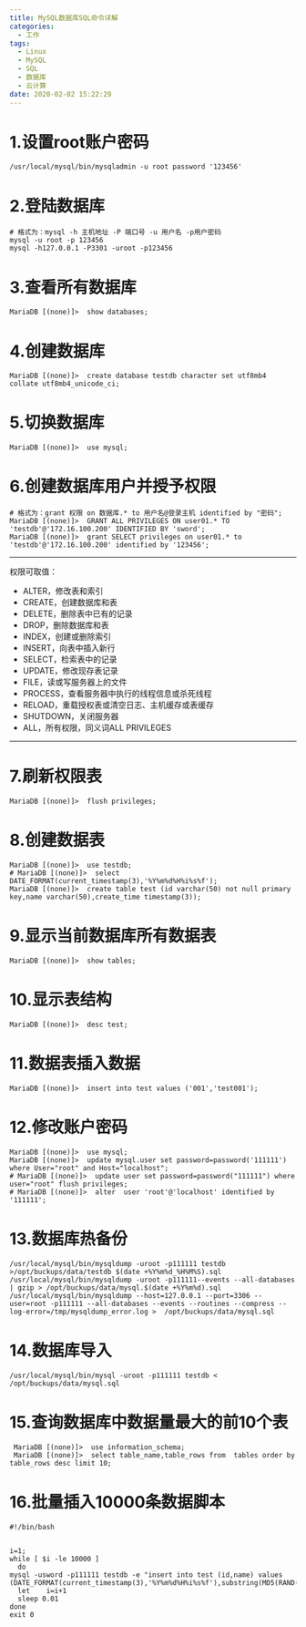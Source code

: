 ```yaml
---
title: MySQL数据库SQL命令详解
categories:
  - 工作
tags:
  - Linux
  - MySQL
  - SQL
  - 数据库
  - 云计算
date: 2020-02-02 15:22:29
---
```


# 1.设置root账户密码

    /usr/local/mysql/bin/mysqladmin -u root password '123456'

# 2.登陆数据库

    # 格式为：mysql -h 主机地址 -P 端口号 -u 用户名 -p用户密码
    mysql -u root -p 123456
    mysql -h127.0.0.1 -P3301 -uroot -p123456

# 3.查看所有数据库

    MariaDB [(none)]>  show databases;

# 4.创建数据库

    MariaDB [(none)]>  create database testdb character set utf8mb4 collate utf8mb4_unicode_ci;

# 5.切换数据库

    MariaDB [(none)]>  use mysql;

# 6.创建数据库用户并授予权限

    # 格式为：grant 权限 on 数据库.* to 用户名@登录主机 identified by "密码";
    MariaDB [(none)]>  GRANT ALL PRIVILEGES ON user01.* TO 'testdb'@'172.16.100.200' IDENTIFIED BY 'sword';
    MariaDB [(none)]>  grant SELECT privileges on user01.* to 'testdb'@'172.16.100.200' identified by '123456';

---------

权限可取值：

- ALTER，修改表和索引
- CREATE，创建数据库和表
- DELETE，删除表中已有的记录
- DROP，删除数据库和表
- INDEX，创建或删除索引
- INSERT，向表中插入新行
- SELECT，检索表中的记录
- UPDATE，修改现存表记录
- FILE，读或写服务器上的文件
- PROCESS，查看服务器中执行的线程信息或杀死线程
- RELOAD，重载授权表或清空日志、主机缓存或表缓存
- SHUTDOWN，关闭服务器
- ALL，所有权限，同义词ALL PRIVILEGES

---------

# 7.刷新权限表

    MariaDB [(none)]>  flush privileges;

# 8.创建数据表

    MariaDB [(none)]>  use testdb;
    # MariaDB [(none)]>  select DATE_FORMAT(current_timestamp(3),'%Y%m%d%H%i%s%f');
    MariaDB [(none)]>  create table test (id varchar(50) not null primary key,name varchar(50),create_time timestamp(3));

# 9.显示当前数据库所有数据表

    MariaDB [(none)]>  show tables;

# 10.显示表结构

    MariaDB [(none)]>  desc test;

# 11.数据表插入数据

    MariaDB [(none)]>  insert into test values ('001','test001');

# 12.修改账户密码

    MariaDB [(none)]>  use mysql;
    MariaDB [(none)]>  update mysql.user set password=password('111111') where User="root" and Host="localhost";
    # MariaDB [(none)]>  update user set password=password("111111") where user="root" flush privileges;
    # MariaDB [(none)]>  alter  user 'root'@'localhost' identified by '111111';

# 13.数据库热备份

    /usr/local/mysql/bin/mysqldump -uroot -p111111 testdb >/opt/buckups/data/testdb $(date +%Y%m%d_%H%M%S).sql
    /usr/local/mysql/bin/mysqldump -uroot -p111111--events --all-databases | gzip > /opt/buckups/data/mysql.$(date +%Y%m%d).sql
    /usr/local/mysql/bin/mysqldump --host=127.0.0.1 --port=3306 --user=root -p111111 --all-databases --events --routines --compress --log-error=/tmp/mysqldump_error.log >  /opt/buckups/data/mysql.sql

# 14.数据库导入

    /usr/local/mysql/bin/mysql -uroot -p111111 testdb < /opt/buckups/data/mysql.sql

# 15.查询数据库中数据量最大的前10个表

     MariaDB [(none)]>  use information_schema;
     MariaDB [(none)]>  select table_name,table_rows from  tables order by table_rows desc limit 10;

# 16.批量插入10000条数据脚本

    #!/bin/bash


    i=1;
    while [ $i -le 10000 ]
      do
    mysql -usword -p111111 testdb -e "insert into test (id,name) values (DATE_FORMAT(current_timestamp(3),'%Y%m%d%H%i%s%f'),substring(MD5(RAND()),1,20));"
      let    i=i+1
      sleep 0.01
    done
    exit 0
